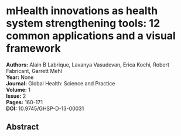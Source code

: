 # mHealth innovations as health system strengthening tools: 12 common applications and a visual framework

**Authors:** Alain B Labrique, Lavanya Vasudevan, Erica Kochi, Robert Fabricant, Garrett Mehl  
**Year:** None  
**Journal:** Global Health: Science and Practice  
**Volume:** 1  
**Issue:** 2  
**Pages:** 160-171  
**DOI:** 10.9745/GHSP-D-13-00031  

## Abstract


